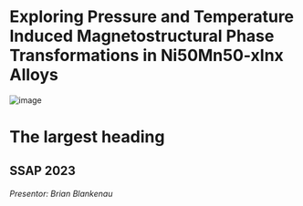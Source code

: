 
# Exploring Pressure and Temperature Induced Magnetostructural Phase Transformations in Ni50Mn50-xInx Alloys
![image](https://user-images.githubusercontent.com/21266314/217930246-a292651c-6848-4547-b23d-d28d9f24e643.png)

# The largest heading
## SSAP 2023
###### Presentor: Brian Blankenau 
